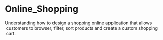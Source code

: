 # Online_Shopping
Understanding how to design a shopping online application that allows  customers to browser, filter, sort products and create a custom shopping  cart. 
